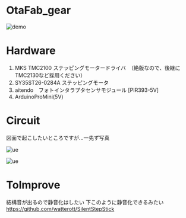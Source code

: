 # OtaFab_gear

![demo](https://raw.githubusercontent.com/wiki/sibafb/OtaFab_gear/images/demo.gif)


# Hardware

1. MKS TMC2100 ステッピングモータードライバ　（絶版なので、後継にTMC2130など採用ください）
2. SY35ST26-0284A ステッピングモータ
3. aitendo　フォトインタラプタセンサモジュール [PIR393-5V]
4. ArduinoProMini(5V)

# Circuit

図面で起こしたいところですが...一先ず写真

![ue](https://raw.githubusercontent.com/wiki/sibafb/OtaFab_gear/images/ue.jpg)

![ue](https://raw.githubusercontent.com/wiki/sibafb/OtaFab_gear/images/kiban.jpg)

# ToImprove

結構音が出るので静音化はしたい
下このように静音化できるみたい
https://github.com/watterott/SilentStepStick
